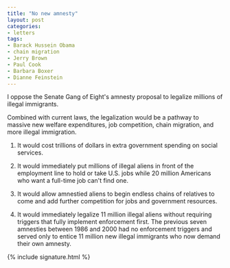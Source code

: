 ```yaml
---
title: "No new amnesty"
layout: post
categories:
- letters
tags:
- Barack Hussein Obama
- chain migration
- Jerry Brown
- Paul Cook
- Barbara Boxer
- Dianne Feinstein
---
```


I oppose the Senate Gang of Eight's amnesty proposal to legalize millions of illegal immigrants.

Combined with current laws, the legalization would be a pathway to massive new welfare expenditures, job competition, chain migration, and more illegal immigration.

1. It would cost trillions of dollars in extra government spending on social services.

2. It would immediately put millions of illegal aliens in front of the employment line to hold or take U.S. jobs while 20 million Americans who want a full-time job can't find one.

3. It would allow amnestied aliens to begin endless chains of relatives to come and add further competition for jobs and government resources.

4. It would immediately legalize 11 million illegal aliens without requiring triggers that fully implement enforcement first. The previous seven amnesties between 1986 and 2000 had no enforcement triggers and served only to entice 11 million new illegal immigrants who now demand their own amnesty.

{% include signature.html %}
